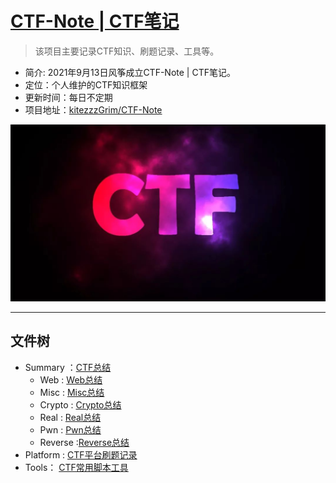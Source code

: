 # [CTF-Note | CTF笔记](#)
> 该项目主要记录CTF知识、刷题记录、工具等。

- 简介: 2021年9月13日风筝成立CTF-Note | CTF笔记。
- 定位：个人维护的CTF知识框架
- 更新时间：每日不定期
- 项目地址：[kitezzzGrim/CTF-Note](#)

<p align="center">
    <img src="./Summary/Chart/img/ctf.jpg">
</p>

---
## 文件树

- Summary ：[CTF总结](https://github.com/kitezzzGrim/CTF-Note/tree/master/Summary)
    - Web : [Web总结](https://github.com/kitezzzGrim/CTF-Note/tree/master/Summary/Web)
    - Misc : [Misc总结](https://github.com/kitezzzGrim/CTF-Note/tree/master/Summary/Misc)
    - Crypto : [Crypto总结](https://github.com/kitezzzGrim/CTF-Note/tree/master/Summary/Crypto)
    - Real : [Real总结](https://github.com/kitezzzGrim/CTF-Note/tree/master/Summary/Real)
    - Pwn : [Pwn总结](https://github.com/kitezzzGrim/CTF-Note/tree/master/Summary/Pwn)
    - Reverse :[Reverse总结](https://github.com/kitezzzGrim/CTF-Note/tree/master/Summary/Re)
- Platform : [CTF平台刷题记录](https://github.com/kitezzzGrim/CTF-Note/tree/master/Platform)
- Tools： [CTF常用脚本工具](https://github.com/kitezzzGrim/CTF-Note/tree/master/tools)

